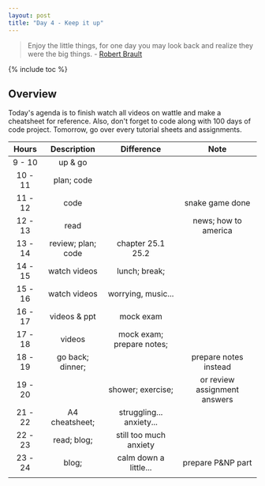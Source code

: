 ```yaml
---
layout: post
title: "Day 4 - Keep it up"
---
```


> Enjoy the little things, for one day you may look back and realize they were the big things. - [Robert Brault](https://en.wikipedia.org/wiki/Robert_Breault)

{% include toc %}

## Overview

Today's agenda is to finish watch all videos on wattle and make a cheatsheet for reference. Also, don't forget to code along with 100 days of code project. Tomorrow, go over every tutorial sheets and assignments.

|  Hours  |    Description     |        Difference         |             Note             |
| :-----: | :----------------: | :-----------------------: | :--------------------------: |
| 9 - 10  |      up & go       |                           |                              |
| 10 - 11 |     plan; code     |                           |                              |
| 11 - 12 |        code        |                           |       snake game done        |
| 12 - 13 |        read        |                           |     news; how to america     |
| 13 - 14 | review; plan; code |     chapter 25.1 25.2     |                              |
| 14 - 15 |    watch videos    |       lunch; break;       |                              |
| 15 - 16 |    watch videos    |    worrying, music...     |                              |
| 16 - 17 |    videos & ppt    |         mock exam         |                              |
| 17 - 18 |       videos       | mock exam; prepare notes; |                              |
| 18 - 19 |  go back; dinner;  |                           |    prepare notes instead     |
| 19 - 20 |                    |     shower; exercise;     | or review assignment answers |
| 21 - 22 |   A4 cheatsheet;   | struggling... anxiety...  |                              |
| 22 - 23 |    read; blog;     |  still too much anxiety   |                              |
| 23 - 24 |       blog;        |   calm down a little...   |      prepare P&NP part       |
|         |                    |                           |                              |

